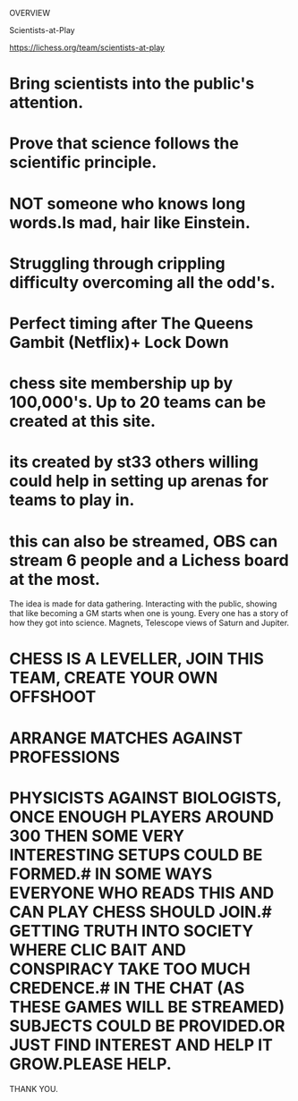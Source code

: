 OVERVIEW

Scientists-at-Play

https://lichess.org/team/scientists-at-play


# Bring scientists into the public's attention.
# Prove that science follows the scientific principle.
# NOT someone who knows long words.Is mad, hair like Einstein.
# Struggling through crippling difficulty overcoming all the odd's.
# Perfect timing after The Queens Gambit (Netflix)+ Lock Down
# chess site membership up by 100,000's. Up to 20 teams can be created at this site.
# its created by st33 others willing could help in setting up arenas for teams to play in.
# this can also be streamed, OBS can stream 6 people and a Lichess board at the most.
The idea is made for data gathering.
Interacting with the public, showing that like becoming a GM starts when one is young.
Every one has a story of how they got into science.
Magnets, Telescope views of Saturn and Jupiter.
# CHESS IS A LEVELLER, JOIN THIS TEAM, CREATE YOUR OWN OFFSHOOT
# ARRANGE MATCHES AGAINST PROFESSIONS 
# PHYSICISTS AGAINST BIOLOGISTS, ONCE ENOUGH PLAYERS AROUND 300 THEN SOME VERY INTERESTING SETUPS COULD BE FORMED.# IN SOME WAYS EVERYONE WHO READS THIS AND CAN PLAY CHESS SHOULD JOIN.# GETTING TRUTH INTO SOCIETY WHERE CLIC BAIT AND CONSPIRACY TAKE TOO MUCH CREDENCE.# IN THE CHAT (AS THESE GAMES WILL BE STREAMED) SUBJECTS COULD BE PROVIDED.OR JUST FIND INTEREST AND HELP IT GROW.PLEASE HELP.
THANK YOU. 
